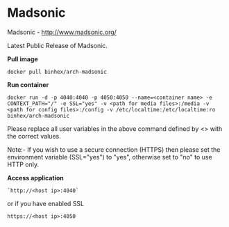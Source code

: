 Madsonic
=========

Madsonic - http://www.madsonic.org/

Latest Public Release of Madsonic.

**Pull image**

```
docker pull binhex/arch-madsonic
```

**Run container**

```
docker run -d -p 4040:4040 -p 4050:4050 --name=<container name> -e CONTEXT_PATH="/" -e SSL="yes" -v <path for media files>:/media -v <path for config files>:/config -v /etc/localtime:/etc/localtime:ro binhex/arch-madsonic
```

Please replace all user variables in the above command defined by <> with the correct values.

Note:- If you wish to use a secure connection (HTTPS) then please set the environment variable (SSL="yes") to "yes", otherwise set to "no" to use HTTP only.

**Access application**

```
`http://<host ip>:4040`
```

or if you have enabled SSL

```
https://<host ip>:4050
```